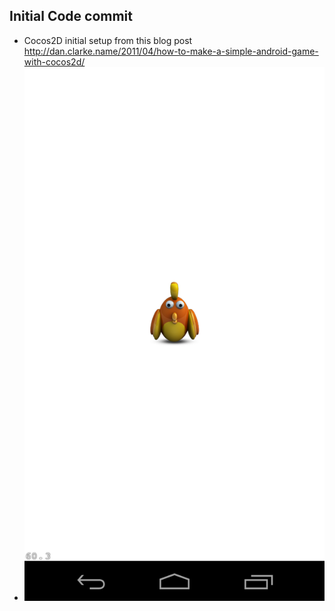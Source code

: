 ## Initial Code commit

+ Cocos2D initial setup from this blog post http://dan.clarke.name/2011/04/how-to-make-a-simple-android-game-with-cocos2d/
+ ![alt text](https://raw.githubusercontent.com/teamOSC/urir/master/screenshot.png?token=1805870__eyJzY29wZSI6IlJhd0Jsb2I6dGVhbU9TQy91cmlyL21hc3Rlci9zY3JlZW5zaG90LnBuZyIsImV4cGlyZXMiOjE0MDYxMzc4NjN9--a46d7790fd2ff525e99bf9cffc7499117c159b90  "Logo Title Text 1")
